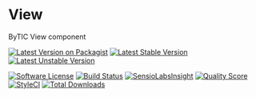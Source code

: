 # View
ByTIC View component

[![Latest Version on Packagist](https://img.shields.io/packagist/v/bytic/inflector.svg?style=flat-square)](https://packagist.org/packages/bytic/inflector)
[![Latest Stable Version](https://poser.pugx.org/bytic/inflector/v/stable)](https://packagist.org/packages/bytic/inflector)
[![Latest Unstable Version](https://poser.pugx.org/bytic/inflector/v/unstable)](https://packagist.org/packages/bytic/inflector)

[![Software License](https://img.shields.io/badge/license-MIT-brightgreen.svg?style=flat-square)](LICENSE)
[![Build Status](https://img.shields.io/travis/bytic/inflector/master.svg?style=flat-square)](https://travis-ci.org/bytic/framework)
[![SensioLabsInsight](https://insight.sensiolabs.com/projects/92329f47-7940-4b14-91e9-45330b887bdd/mini.png)](https://insight.sensiolabs.com/projects/92329f47-7940-4b14-91e9-45330b887bdd)
[![Quality Score](https://img.shields.io/scrutinizer/g/bytic/inflector.svg?style=flat-square)](https://scrutinizer-ci.com/g/bytic/inflector)
[![StyleCI](https://styleci.io/repos/118474281/shield?branch=master)](https://styleci.io/repos/118474281)
[![Total Downloads](https://img.shields.io/packagist/dt/bytic/inflector.svg?style=flat-square)](https://packagist.org/packages/bytic/inflector)
